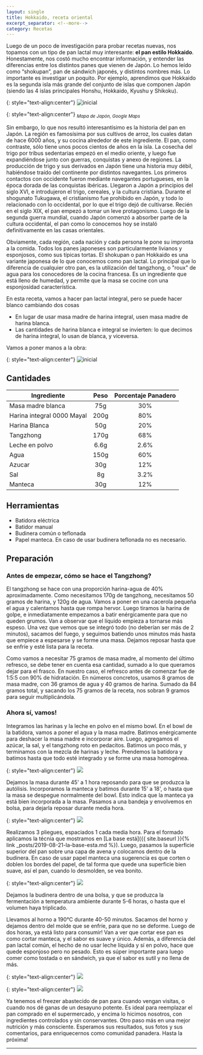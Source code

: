 ```yaml
---
layout: single
title: Hokkaido, receta oriental
excerpt_separator: <!--more-->
category: Recetas
---
```



Luego de un poco de investigación para probar recetas nuevas, nos topamos con un tipo de pan lactal muy interesante: **el pan estilo Hokkaido**. Honestamente, nos costó mucho encontrar información, y entender las diferencias entre los distintos panes que vienen de Japón. Lo hemos leído como “shokupan”, pan de sándwich japonés, y distintos nombres más.
Lo importante es investigar un poquito. Por ejemplo, aprendimos que Hokkaido es la segunda isla más grande del conjunto de islas que componen Japón (siendo las 4 islas principales Honshu, Hokkaido, Kyushu y Shikoku).

{: style="text-align:center"}
![inicial](/assets/images/posts/mapa_japon.png)

{: style="text-align:center"}
<sub>*Mapa de Japón, Google Maps*</sub>

Sin embargo, lo que nos resultó interesantísimo es la historia del pan en Japón. La región es famosísima por sus cultivos de arroz, los cuales datan de hace 6000 años, y su cocina alrededor de este ingrediente. El pan, como contraste, sólo tiene unos pocos cientos de años en la isla. La cosecha del trigo por tribus sedentarias empezó en el medio oriente, y luego fue expandiéndose junto con guerras, conquistas y anexo de regiones. La producción de trigo y sus derivados en Japón tiene una historia muy débil, habiéndose traído del continente por distintos navegantes. Los primeros contactos con occidente fueron mediante navegantes portugueses, en la época dorada de las conquistas ibéricas. Llegaron a Japón a principios del siglo XVI, e introdujeron el trigo, cereales, y la cultura cristiana. Durante el shogunato Tukugawa, el cristianismo fue prohibido en Japón, y todo lo relacionado con lo occidental, por lo que el trigo dejó de cultivarse. Recién en el siglo XIX, el pan empezó a tomar un leve protagonismo. Luego de la segunda guerra mundial, cuando Japón comenzó a absorber parte de la cultura occidental, el pan como lo conocemos hoy se instaló definitivamente en las casas orientales.

Obviamente, cada región, cada nación y cada persona le pone su impronta a la comida. Todos los panes japoneses son particularmente livianos y esponjosos, como sus típicas tortas. El shokupan o pan Hokkaido es una variante japonesa de lo que conocemos como pan lactal. Lo principal que lo diferencia de cualquier otro pan, es la utilización del tangzhong, o "roux" de agua para los conocedores de la cocina francesa. Es un ingrediente que está lleno de humedad, y permite que la masa se cocine con una esponjosidad característica.

En esta receta, vamos a hacer pan lactal integral, pero se puede hacer blanco cambiando dos cosas
 - En lugar de usar masa madre de harina integral, usen masa madre de harina blanca.
 - Las cantidades de harina blanca e integral se invierten: lo que decimos de harina integral, lo usan de blanca, y viceversa.

Vamos a poner manos a la obra:

{: style="text-align:center"}
![inicial](/assets/images/posts/display.png)


## Cantidades

| Ingrediente | Peso | Porcentaje Panadero |
|-------|:--------:|:---------:|
| Masa madre blanca| 75g | 30% |
| Harina integral 0000 Mayal | 200g | 80% |
| Harina Blanca | 50g | 20% |
| Tangzhong | 170g | 68% |
| Leche en polvo | 6.6g | 2.6% |
| Agua | 150g | 60% |
| Azucar | 30g | 12% |
| Sal | 8g | 3.2% |
| Manteca | 30g | 12% |

## Herramientas

 - Batidora eléctrica
 - Batidor manual
 - Budinera común o teflonada
 - Papel manteca. En caso de usar budinera teflonada no es necesario.

## Preparación

### Antes de empezar, cómo se hace el Tangzhong?

El tangzhong se hace con una proporción harina-agua de 40% aproximadamente. Como necesitamos 170g de tangzhong, necesitamos 50 gramos de harina, y 120g de agua. Vamos a poner en una cacerola pequeña el agua y calentamos hasta que rompa hervor. Luego tiramos la harina de golpe, e inmediatamente empezamos a batir enérgicamente para que no queden grumos. Van a observar que el líquido empieza a tornarse más espeso. Una vez que vemos que se integró todo (no deberían ser más de 2 minutos), sacamos del fuego, y  seguimos batiendo unos minutos más hasta que empiece a espesarse y se forme una masa. Dejamos reposar hasta que se enfríe y esté lista para la receta.

Como vamos a necesitar 75 gramos de masa madre, al momento del último refresco, se debe tener en cuenta esa cantidad, sumado a lo que queramos dejar para el frasco. En nuestro caso, el refresco antes de comenzar fue de 1:5:5 con 90% de hidratación. En números concretos, usamos 8 gramos de masa madre, con 36 gramos de agua y 40 gramos de harina. Sumado da 84 gramos total, y sacando los 75 gramos de la receta, nos sobran 9 gramos para seguir multiplicándola.

### Ahora sí, vamos!

Integramos las harinas y la leche en polvo en el mismo bowl. En el bowl de la batidora, vamos a poner el agua y la masa madre. Batimos enérgicamente para deshacer la masa madre e incorporar aire. Luego, agregamos el azúcar, la sal, y el tangzhong roto en pedacitos. Batimos un poco más, y terminamos con la mezcla de harinas y leche. Prendemos la batidora y batimos hasta que todo esté integrado y se forme una masa homogénea.

{: style="text-align:center"}
![](/assets/images/posts/ingredientes.gif)

Dejamos la masa durante 45' a 1 hora reposando para que se produzca la autólisis.
Incorporamos la manteca y batimos durante 15' a 18', o hasta que la masa se despegue normalmente del bowl. Esto indica que la manteca ya está bien incorporada a la masa. Pasamos a una bandeja y envolvemos en bolsa, para dejarla reposar durante media hora.

{: style="text-align:center"}
![](/assets/images/posts/slow.gif)

Realizamos 3 pliegues, espaciados 1 cada media hora.
Para el formado aplicamos la técnia que mostramos en [La base está]({{ site.baseurl }}{% link _posts/2019-08-21-la-base-esta.md %}). Luego, pasamos la superficie superior del pan sobre una capa de avena y colocamos dentro de la budinera. En caso de usar papel manteca una sugerencia es que corten o doblen los bordes del papel, de tal forma que quede una superficie bien suave, así el pan, cuando lo desmolden, se vea bonito.

{: style="text-align:center"}
![](/assets/images/posts/pliegues.gif)

Dejamos la budinera dentro de una bolsa, y que se produzca la fermentación a temperatura ambiente durante 5-6 horas, o hasta que el volumen haya triplicado. 

Llevamos al horno a 190°C durante 40-50 minutos. Sacamos del horno y dejamos dentro del molde que se enfríe, para que no se deforme. Luego de dos horas, ya está listo para consumir! Van a ver que cortar ese pan es como cortar manteca, y el sabor es suave y único. Además, a diferencia del pan lactal común, el hecho de no usar leche líquida y sí en polvo, hace que quede esponjoso pero no pesado. Esto es súper importante para luego comer como tostada o en sándwich, ya que el sabor es sutil y no llena de más.

{: style="text-align:center"}
![](/assets/images/posts/final.jpg)

{: style="text-align:center"}
![](/assets/images/posts/final2.jpg)

Ya tenemos el freezer abastecido de pan para cuando vengan visitas, o cuando nos dé ganas de un desayuno potente. Es ideal para reemplazar el pan comprado en el supermercado, y encima lo hicimos nosotros, con ingredientes controlados y sin conservantes. Otro paso más en una mejor nutrición y más consciente. Esperamos sus resultados, sus fotos y sus comentarios, para enriquecernos como comunidad panadera. Hasta la próxima!

----

